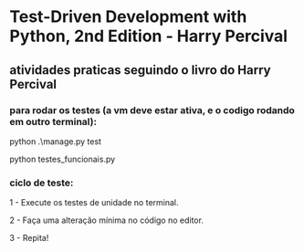 # Test-Driven Development with Python, 2nd Edition - Harry Percival
## atividades praticas seguindo o livro do  Harry Percival

### para rodar os testes (a vm deve estar ativa, e o codigo rodando em outro terminal):
python .\manage.py test

python testes_funcionais.py

### ciclo de teste:
1 - Execute os testes de unidade no terminal.

2 - Faça uma alteração mínima no código no editor.

3 - Repita!


